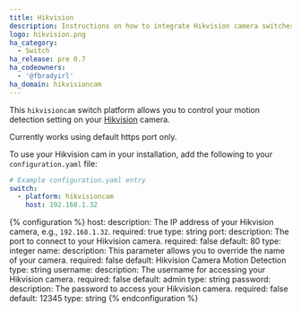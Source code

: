 ```yaml
---
title: Hikvision
description: Instructions on how to integrate Hikvision camera switches into Home Assistant.
logo: hikvision.png
ha_category:
  - Switch
ha_release: pre 0.7
ha_codeowners:
  - '@fbradyirl'
ha_domain: hikvisioncam
---
```


This `hikvisioncam` switch platform allows you to control your motion detection setting on your [Hikvision](https://www.hikvision.com/) camera.

<div class='note warning'>
Currently works using default https port only.
</div>

To use your Hikvision cam in your installation, add the following to your `configuration.yaml` file:

```yaml
# Example configuration.yaml entry
switch:
  - platform: hikvisioncam
    host: 192.168.1.32
```

{% configuration %}
host:
  description: The IP address of your Hikvision camera, e.g., `192.168.1.32`.
  required: true
  type: string
port:
  description: The port to connect to your Hikvision camera.
  required: false
  default: 80
  type: integer
name:
  description: This parameter allows you to override the name of your camera.
  required: false
  default: Hikvision Camera Motion Detection
  type: string
username:
  description: The username for accessing your Hikvision camera.
  required: false
  default: admin
  type: string
password:
  description: The password to access your Hikvision camera.
  required: false
  default: 12345
  type: string
{% endconfiguration %}
